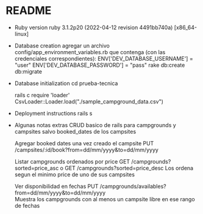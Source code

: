 # README
* Ruby version ruby 3.1.2p20 (2022-04-12 revision 4491bb740a) [x86_64-linux]

* Database creation
    agregar un archivo config/app_environment_variables.rb que contenga (con las credenciales correspondientes): 
        ENV['DEV_DATABASE_USERNAME'] = "user"
        ENV['DEV_DATABASE_PASSWORD'] = "pass" 
    rake db:create db:migrate

* Database initialization
    cd prueba-tecnica

    rails c
    require 'loader'
    CsvLoader::Loader.load("./sample_campground_data.csv")

* Deployment instructions
    rails s

* Algunas notas extras
    CRUD basico de rails para campgrounds y campsites salvo booked_dates de los campsites

    Agregar booked dates una vez creado el campsite
        PUT /campsites/:id/book?from=dd/mm/yyyy&to=dd/mm/yyyy 

    Listar campgrounds ordenados por price 
        GET /campgrounds?sorted=price_asc
        o
        GET /campgrounds?sorted=price_desc
        Los ordena segun el minimo price de uno de sus campsites

    Ver disponibilidad en fechas
        PUT /campgrounds/availables?from=dd/mm/yyyy&to=dd/mm/yyyy         
        Muestra los campgrounds con al menos un campsite libre en ese rango de fechas